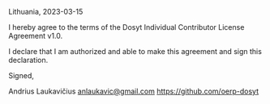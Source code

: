 Lithuania, 2023-03-15

I hereby agree to the terms of the Dosyt Individual Contributor License Agreement v1.0.

I declare that I am authorized and able to make this agreement and sign this declaration.

Signed,

Andrius Laukavičius anlaukavic@gmail.com https://github.com/oerp-dosyt
